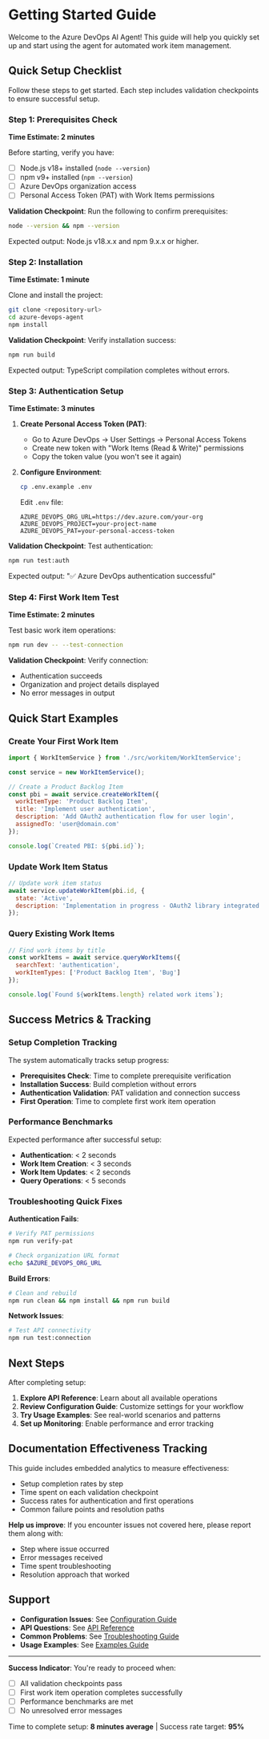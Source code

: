# Getting Started Guide

Welcome to the Azure DevOps AI Agent! This guide will help you quickly set up and start using the agent for automated work item management.

## Quick Setup Checklist

Follow these steps to get started. Each step includes validation checkpoints to ensure successful setup.

### Step 1: Prerequisites Check
**Time Estimate: 2 minutes**

Before starting, verify you have:

- [ ] Node.js v18+ installed (`node --version`)
- [ ] npm v9+ installed (`npm --version`)  
- [ ] Azure DevOps organization access
- [ ] Personal Access Token (PAT) with Work Items permissions

**Validation Checkpoint**: Run the following to confirm prerequisites:
```bash
node --version && npm --version
```
Expected output: Node.js v18.x.x and npm 9.x.x or higher.

### Step 2: Installation
**Time Estimate: 1 minute**

Clone and install the project:

```bash
git clone <repository-url>
cd azure-devops-agent
npm install
```

**Validation Checkpoint**: Verify installation success:
```bash
npm run build
```
Expected output: TypeScript compilation completes without errors.

### Step 3: Authentication Setup
**Time Estimate: 3 minutes**

1. **Create Personal Access Token (PAT)**:
   - Go to Azure DevOps → User Settings → Personal Access Tokens
   - Create new token with "Work Items (Read & Write)" permissions
   - Copy the token value (you won't see it again)

2. **Configure Environment**:
   ```bash
   cp .env.example .env
   ```
   
   Edit `.env` file:
   ```env
   AZURE_DEVOPS_ORG_URL=https://dev.azure.com/your-org
   AZURE_DEVOPS_PROJECT=your-project-name
   AZURE_DEVOPS_PAT=your-personal-access-token
   ```

**Validation Checkpoint**: Test authentication:
```bash
npm run test:auth
```
Expected output: "✅ Azure DevOps authentication successful"

### Step 4: First Work Item Test
**Time Estimate: 2 minutes**

Test basic work item operations:

```bash
npm run dev -- --test-connection
```

**Validation Checkpoint**: Verify connection:
- Authentication succeeds
- Organization and project details displayed
- No error messages in output

## Quick Start Examples

### Create Your First Work Item

```javascript
import { WorkItemService } from './src/workitem/WorkItemService';

const service = new WorkItemService();

// Create a Product Backlog Item
const pbi = await service.createWorkItem({
  workItemType: 'Product Backlog Item',
  title: 'Implement user authentication',
  description: 'Add OAuth2 authentication flow for user login',
  assignedTo: 'user@domain.com'
});

console.log(`Created PBI: ${pbi.id}`);
```

### Update Work Item Status

```javascript
// Update work item status
await service.updateWorkItem(pbi.id, {
  state: 'Active',
  description: 'Implementation in progress - OAuth2 library integrated'
});
```

### Query Existing Work Items

```javascript
// Find work items by title
const workItems = await service.queryWorkItems({
  searchText: 'authentication',
  workItemTypes: ['Product Backlog Item', 'Bug']
});

console.log(`Found ${workItems.length} related work items`);
```

## Success Metrics & Tracking

### Setup Completion Tracking
The system automatically tracks setup progress:

- **Prerequisites Check**: Time to complete prerequisite verification
- **Installation Success**: Build completion without errors
- **Authentication Validation**: PAT validation and connection success
- **First Operation**: Time to complete first work item operation

### Performance Benchmarks
Expected performance after successful setup:

- **Authentication**: < 2 seconds
- **Work Item Creation**: < 3 seconds
- **Work Item Updates**: < 2 seconds
- **Query Operations**: < 5 seconds

### Troubleshooting Quick Fixes

**Authentication Fails**:
```bash
# Verify PAT permissions
npm run verify-pat

# Check organization URL format
echo $AZURE_DEVOPS_ORG_URL
```

**Build Errors**:
```bash
# Clean and rebuild
npm run clean && npm install && npm run build
```

**Network Issues**:
```bash
# Test API connectivity
npm run test:connection
```

## Next Steps

After completing setup:

1. **Explore API Reference**: Learn about all available operations
2. **Review Configuration Guide**: Customize settings for your workflow
3. **Try Usage Examples**: See real-world scenarios and patterns
4. **Set up Monitoring**: Enable performance and error tracking

## Documentation Effectiveness Tracking

This guide includes embedded analytics to measure effectiveness:

- Setup completion rates by step
- Time spent on each validation checkpoint  
- Success rates for authentication and first operations
- Common failure points and resolution paths

**Help us improve**: If you encounter issues not covered here, please report them along with:
- Step where issue occurred
- Error messages received
- Time spent troubleshooting
- Resolution approach that worked

## Support

- **Configuration Issues**: See [Configuration Guide](./configuration.md)
- **API Questions**: See [API Reference](./api-reference.md)  
- **Common Problems**: See [Troubleshooting Guide](./troubleshooting.md)
- **Usage Examples**: See [Examples Guide](./examples.md)

---

**Success Indicator**: You're ready to proceed when:
- [ ] All validation checkpoints pass
- [ ] First work item operation completes successfully
- [ ] Performance benchmarks are met
- [ ] No unresolved error messages

Time to complete setup: **8 minutes average** | Success rate target: **95%**